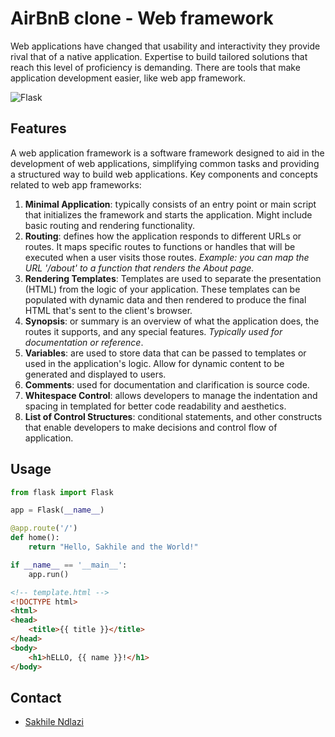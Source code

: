 # AirBnB clone - Web framework
Web applications have changed that usability and interactivity they provide rival that of a native application. Expertise to build tailored solutions that reach this level of proficiency is demanding. There are tools that make application development easier, like web app framework.

![Flask](https://res.cloudinary.com/practicaldev/image/fetch/s--8UWnZMxs--/c_limit%2Cf_auto%2Cfl_progressive%2Cq_auto%2Cw_880/https://external-content.duckduckgo.com/iu/%3Fu%3Dhttps%253A%252F%252Fimage.slidesharecdn.com%252Fflaskpython-130201154928-phpapp01%252F95%252Fflask-python-2-638.jpg%253Fcb%253D1359733858%26f%3D1%26nofb%3D1)

## Features
A web application framework is a software framework designed to aid in the development of web applications, simplifying common tasks and providing a structured way to build web applications.
Key components and concepts related to web app frameworks:
1. **Minimal Application**: typically consists of an entry point or main script that initializes the framework and starts the application. Might include basic routing and rendering functionality.
2. **Routing**: defines how the application responds to different URLs or routes. It maps specific routes to functions or handles that will be executed when a user visits those routes. *Example: you can map the URL '/about' to a function that renders the About page.*
3. **Rendering Templates**: Templates are used to separate the presentation (HTML) from the logic of your application. These templates can be populated with dynamic data and then rendered to produce the final HTML that's sent to the client's browser.
4. **Synopsis**: or summary is an overview of what the application does, the routes it supports, and any special features. *Typically used for documentation or reference*.
5. **Variables**: are used to store data that can be passed to templates or used in the application's logic. Allow for dynamic content to be generated and displayed to users.
6. **Comments**: used for documentation and clarification is source code.
7. **Whitespace Control**: allows developers to manage the indentation and spacing in templated for better code readability and aesthetics.
8. **List of Control Structures**: conditional statements, and other constructs that enable developers to make decisions and control flow of application.

## Usage
```python
from flask import Flask

app = Flask(__name__)

@app.route('/')
def home():
    return "Hello, Sakhile and the World!"

if __name__ == '__main__':
    app.run()
```
```HTML
<!-- template.html -->
<!DOCTYPE html>
<html>
<head>
    <title>{{ title }}</title>
</head>
<body>
    <h1>hELLO, {{ name }}!</h1>
</body>

```


## Contact
 * [Sakhile Ndlazi](https://www.twitter.com/sakhilelindah)
